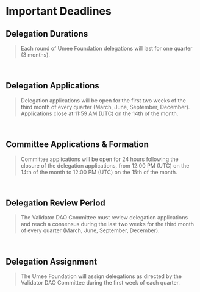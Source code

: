 # Important Deadlines

## Delegation Durations

> Each round of Umee Foundation delegations will last for one quarter (3 months).

<br>

## Delegation Applications

> Delegation applications will be open for the first two weeks of the third month of every quarter (March, June, September, December). Applications close at 11:59 AM (UTC) on the 14th of the month.

<br>

## Committee Applications & Formation

> Committee applications will be open for 24 hours following the closure of the delegation applications, from 12:00 PM (UTC) on the 14th of the month to 12:00 PM (UTC) on the 15th of the month.

<br>

## Delegation Review Period

> The Validator DAO Committee must review delegation applications and reach a consensus during the last two weeks for the third month of every quarter (March, June, September, December).

<br>

## Delegation Assignment

> The Umee Foundation will assign delegations as directed by the Validator DAO Committee during the first week of each quarter.